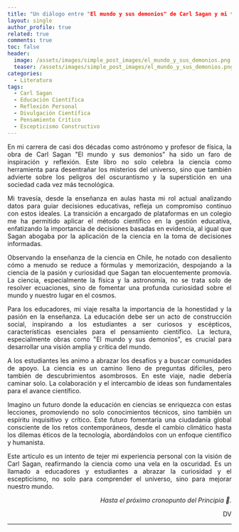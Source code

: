 ```yaml
---
title: "Un diálogo entre "El mundo y sus demonios" de Carl Sagan y mi trayectoria en astronomía y educación"
layout: single
author_profile: true
related: true
comments: true
toc: false
header:
  image: /assets/images/simple_post_images/el_mundo_y_sus_demonios.png
  teaser: /assets/images/simple_post_images/el_mundo_y_sus_demonios.png
categories:
  - Literatura
tags:
  - Carl Sagan
  - Educación Científica
  - Reflexión Personal
  - Divulgación Científica
  - Pensamiento Crítico
  - Escepticismo Constructivo
---
```

<div markdown="1" style="text-align: justify;">
En mi carrera de casi dos décadas como astrónomo y profesor de física, la obra de Carl Sagan "El mundo y sus demonios" ha sido un faro de inspiración y reflexión. Este libro no solo celebra la ciencia como herramienta para desentrañar los misterios del universo, sino que también advierte sobre los peligros del oscurantismo y la superstición en una sociedad cada vez más tecnológica.

Mi travesía, desde la enseñanza en aulas hasta mi rol actual analizando datos para guiar decisiones educativas, refleja un compromiso continuo con estos ideales. La transición a encargado de plataformas en un colegio me ha permitido aplicar el método científico en la gestión educativa, enfatizando la importancia de decisiones basadas en evidencia, al igual que Sagan abogaba por la aplicación de la ciencia en la toma de decisiones informadas.

Observando la enseñanza de la ciencia en Chile, he notado con desaliento cómo a menudo se reduce a fórmulas y memorización, despojando a la ciencia de la pasión y curiosidad que Sagan tan elocuentemente promovía. La ciencia, especialmente la física y la astronomía, no se trata solo de resolver ecuaciones, sino de fomentar una profunda curiosidad sobre el mundo y nuestro lugar en el cosmos.

Para los educadores, mi viaje resalta la importancia de la honestidad y la pasión en la enseñanza. La educación debe ser un acto de construcción social, inspirando a los estudiantes a ser curiosos y escépticos, características esenciales para el pensamiento científico. La lectura, especialmente obras como "El mundo y sus demonios", es crucial para desarrollar una visión amplia y crítica del mundo.

A los estudiantes les animo a abrazar los desafíos y a buscar comunidades de apoyo. La ciencia es un camino lleno de preguntas difíciles, pero también de descubrimientos asombrosos. En este viaje, nadie debería caminar solo. La colaboración y el intercambio de ideas son fundamentales para el avance científico.

Imagino un futuro donde la educación en ciencias se enriquezca con estas lecciones, promoviendo no solo conocimientos técnicos, sino también un espíritu inquisitivo y crítico. Este futuro fomentaría una ciudadanía global consciente de los retos contemporáneos, desde el cambio climático hasta los dilemas éticos de la tecnología, abordándolos con un enfoque científico y humanista.

Este artículo es un intento de tejer mi experiencia personal con la visión de Carl Sagan, reafirmando la ciencia como una vela en la oscuridad. Es un llamado a educadores y estudiantes a abrazar la curiosidad y el escepticismo, no solo para comprender el universo, sino para mejorar nuestro mundo.

</div>

<div align="right" markdown="1">

_Hasta el próximo cronopunto del Principia 🥚._

DV

</div>

---


